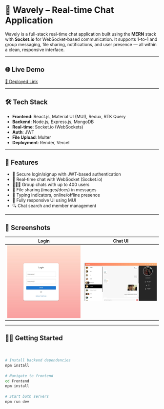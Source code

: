 # 💬 Wavely – Real-time Chat Application

Wavely is a full-stack real-time chat application built using the **MERN** stack with **Socket.io** for WebSocket-based communication. It supports 1-to-1 and group messaging, file sharing, notifications, and user presence — all within a clean, responsive interface.

---

## 🌐 Live Demo
[🔗 Deployed Link ](https://chatapp-frontend-coral.vercel.app/)

---

## 🛠 Tech Stack

- **Frontend**: React.js, Material UI (MUI), Redux, RTK Query  
- **Backend**: Node.js, Express.js, MongoDB  
- **Real-time**: Socket.io (WebSockets)  
- **Auth**: JWT  
- **File Upload**: Multer  
- **Deployment**: Render, Vercel  

---

## 🚀 Features

- 🔐 Secure login/signup with JWT-based authentication  
- 💬 Real-time chat with WebSocket (Socket.io)  
- 🧑‍🤝‍🧑 Group chats with up to 400 users  
- 📁 File sharing (images/docs) in messages  
- 📢 Typing indicators, online/offline presence  
- 📱 Fully responsive UI using MUI  
- 🔍 Chat search and member management  

---

## 📸 Screenshots

| Login | Chat UI |
|-------|---------|
| ![Login](./Screenshots/login.jpg) | ![Chat](./Screenshots/chat.jpg) |


---

## 🧑‍💻 Getting Started

```bash


# Install backend dependencies
npm install

# Navigate to frontend
cd Frontend
npm install

# Start both servers
npm run dev
